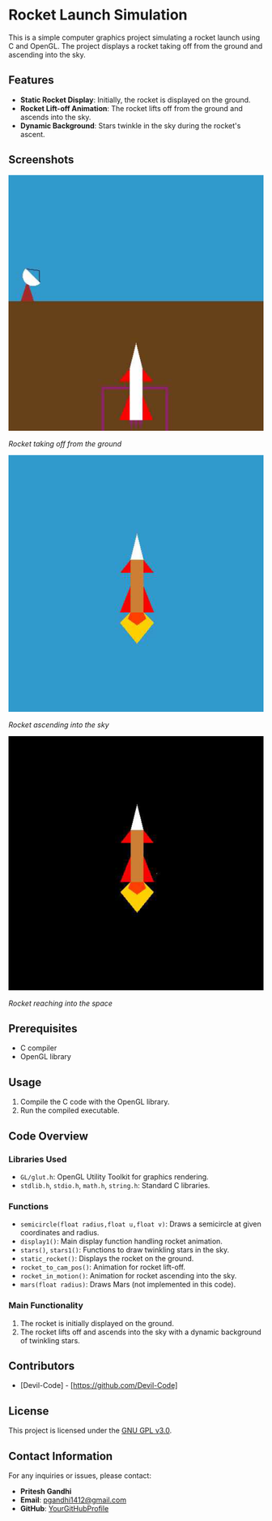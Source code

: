 # Rocket Launch Simulation

This is a simple computer graphics project simulating a rocket launch using C and OpenGL. The project displays a rocket taking off from the ground and ascending into the sky.

## Features

- **Static Rocket Display**: Initially, the rocket is displayed on the ground.
- **Rocket Lift-off Animation**: The rocket lifts off from the ground and ascends into the sky.
- **Dynamic Background**: Stars twinkle in the sky during the rocket's ascent.

## Screenshots

![Rocket Launch](screenshots/launch.png)

*Rocket taking off from the ground*


![Rocket Ascending](screenshots/sky.png)

*Rocket ascending into the sky*


![Rocket in Space](screenshots/space.png)

*Rocket reaching into the space*

## Prerequisites

- C compiler
- OpenGL library

## Usage

1. Compile the C code with the OpenGL library.
2. Run the compiled executable.

## Code Overview

### Libraries Used
- `GL/glut.h`: OpenGL Utility Toolkit for graphics rendering.
- `stdlib.h`, `stdio.h`, `math.h`, `string.h`: Standard C libraries.

### Functions
- `semicircle(float radius,float u,float v)`: Draws a semicircle at given coordinates and radius.
- `display1()`: Main display function handling rocket animation.
- `stars()`, `stars1()`: Functions to draw twinkling stars in the sky.
- `static_rocket()`: Displays the rocket on the ground.
- `rocket_to_cam_pos()`: Animation for rocket lift-off.
- `rocket_in_motion()`: Animation for rocket ascending into the sky.
- `mars(float radius)`: Draws Mars (not implemented in this code).

### Main Functionality
1. The rocket is initially displayed on the ground.
2. The rocket lifts off and ascends into the sky with a dynamic background of twinkling stars.

## Contributors

- [Devil-Code] - [https://github.com/Devil-Code]

## License

This project is licensed under the [GNU GPL v3.0](LICENSE).

## Contact Information

For any inquiries or issues, please contact:
- **Pritesh Gandhi**
- **Email**: pgandhi1412@gmail.com
- **GitHub**: [YourGitHubProfile](https://github.com/Devil-Code)


